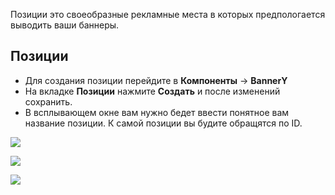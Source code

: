 Позиции это своеобразные рекламные места в которых предпологается выводить ваши баннеры.

## Позиции
* Для создания позиции перейдите в **Компоненты** -> **BannerY**
* На вкладке **Позиции** нажмите **Создать** и после изменений сохранить.
* В всплывающем окне вам нужно бедет ввести понятное вам название позиции. К самой позиции вы будите обращятся по ID.

[![](http://st.bezumkin.ru/files/e/a/d/eada167eaf16509c676548a84430f284s.jpg)](http://st.bezumkin.ru/files/e/a/d/eada167eaf16509c676548a84430f284.png)

[![](http://st.bezumkin.ru/files/2/0/f/20f18bbeae2329f068cb16bc77368388s.jpg)](http://st.bezumkin.ru/files/2/0/f/20f18bbeae2329f068cb16bc77368388.png)

[![](http://st.bezumkin.ru/files/f/7/8/f7833d45e234d2e63d571a9d71b933e4s.jpg)](http://st.bezumkin.ru/files/f/7/8/f7833d45e234d2e63d571a9d71b933e4.png)

